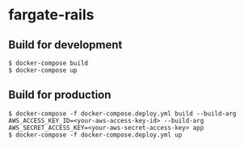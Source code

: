 # fargate-rails

## Build for development

```
$ docker-compose build
$ docker-compose up
```

## Build for production

```
$ docker-compose -f docker-compose.deploy.yml build --build-arg AWS_ACCESS_KEY_ID=<your-aws-access-key-id> --build-arg AWS_SECRET_ACCESS_KEY=<your-aws-secret-access-key> app
$ docker-compose -f docker-compose.deploy.yml up
```
